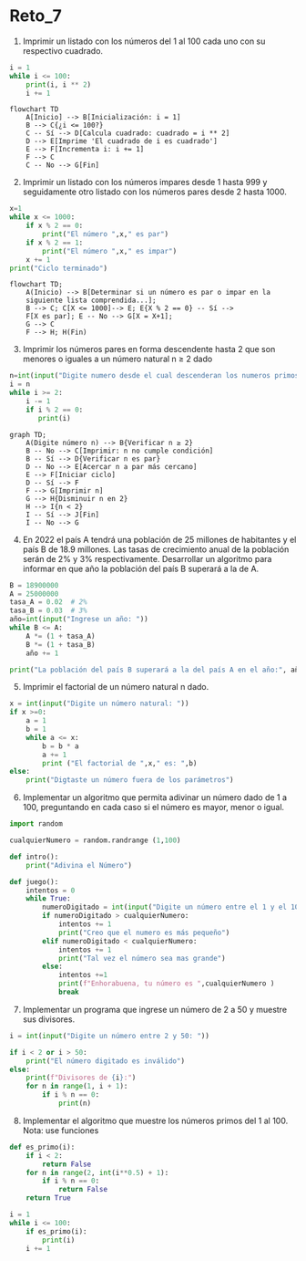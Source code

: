 # Reto_7

1. Imprimir un listado con los números del 1 al 100 cada uno con su respectivo cuadrado.

```python
i = 1  
while i <= 100:  
    print(i, i ** 2)
    i += 1
```
```mermaid
flowchart TD
    A[Inicio] --> B[Inicialización: i = 1]
    B --> C{¿i <= 100?}
    C -- Sí --> D[Calcula cuadrado: cuadrado = i ** 2]
    D --> E[Imprime 'El cuadrado de i es cuadrado']
    E --> F[Incrementa i: i += 1]
    F --> C
    C -- No --> G[Fin]
```
2. Imprimir un listado con los números impares desde 1 hasta 999 y seguidamente otro listado con los números pares desde 2 hasta 1000.

```python
x=1
while x <= 1000:
    if x % 2 == 0:
        print("El número ",x," es par")
    if x % 2 == 1:
        print("El número ",x," es impar")
    x += 1
print("Ciclo terminado")
```
```mermaid
flowchart TD;
    A(Inicio) --> B[Determinar si un número es par o impar en la
    siguiente lista comprendida...]; 
    B --> C; C[X <= 1000]--> E; E{X % 2 == 0} -- Sí --> 
    F[X es par]; E -- No --> G[X = X+1]; 
    G --> C
    F --> H; H(Fin)
```
3. Imprimir los números pares en forma descendente hasta 2 que son menores o iguales a un número natural n ≥ 2 dado

```python
n=int(input("Digite numero desde el cual descenderan los numeros primos siempre y cuando sea mayor o igual que 2: "))  
i = n
while i >= 2:
    i -= 1
    if i % 2 == 0:
       print(i)
```
```mermaid
graph TD;
    A(Digite número n) --> B{Verificar n ≥ 2}
    B -- No --> C[Imprimir: n no cumple condición]
    B -- Sí --> D{Verificar n es par}
    D -- No --> E[Acercar n a par más cercano]
    E --> F[Iniciar ciclo]
    D -- Sí --> F
    F --> G[Imprimir n]
    G --> H{Disminuir n en 2}
    H --> I{n < 2}
    I -- Sí --> J[Fin]
    I -- No --> G
```
4. En 2022 el país A tendrá una población de 25 millones de habitantes y el país B de 18.9 millones. Las tasas de crecimiento anual de la población serán de 2% y 3% respectivamente. Desarrollar un algoritmo para informar en que año la población del país B superará a la de A.

```python
B = 18900000  
A = 25000000
tasa_A = 0.02  # 2%
tasa_B = 0.03  # 3%
año=int(input("Ingrese un año: "))
while B <= A:
    A *= (1 + tasa_A)
    B *= (1 + tasa_B)
    año += 1

print("La población del país B superará a la del país A en el año:", año)
```
5. Imprimir el factorial de un número natural n dado.

```python
x = int(input("Digite un número natural: "))
if x >=0:
    a = 1
    b = 1
    while a <= x:
        b = b * a
        a += 1
        print ("El factorial de ",x," es: ",b)
else:
    print("Digtaste un número fuera de los parámetros")
```
6. Implementar un algoritmo que permita adivinar un número dado de 1 a 100, preguntando en cada caso si el número es mayor, menor o igual.

```python
import random

cualquierNumero = random.randrange (1,100)

def intro():
    print("Adivina el Número")

def juego():
    intentos = 0
    while True:
        numeroDigitado = int(input("Digite un número entre el 1 y el 100"))
        if numeroDigitado > cualquierNumero:
            intentos += 1
            print("Creo que el numero es más pequeño")
        elif numeroDigitado < cualquierNumero:
            intentos += 1
            print("Tal vez el número sea mas grande")
        else:
            intentos +=1
            print(f"Enhorabuena, tu número es ",cualquierNumero )
            break
```
7. Implementar un programa que ingrese un número de 2 a 50 y muestre sus divisores.

```python
i = int(input("Digite un número entre 2 y 50: "))

if i < 2 or i > 50:
    print("El número digitado es inválido")
else:
    print(f"Divisores de {i}:")
    for n in range(1, i + 1):
        if i % n == 0:
            print(n)
```
8. Implementar el algoritmo que muestre los números primos del 1 al 100. Nota: use funciones

```python
def es_primo(i):
    if i < 2:
        return False
    for n in range(2, int(i**0.5) + 1):
        if i % n == 0:
            return False
    return True

i = 1
while i <= 100:
    if es_primo(i):
        print(i)
    i += 1
```
